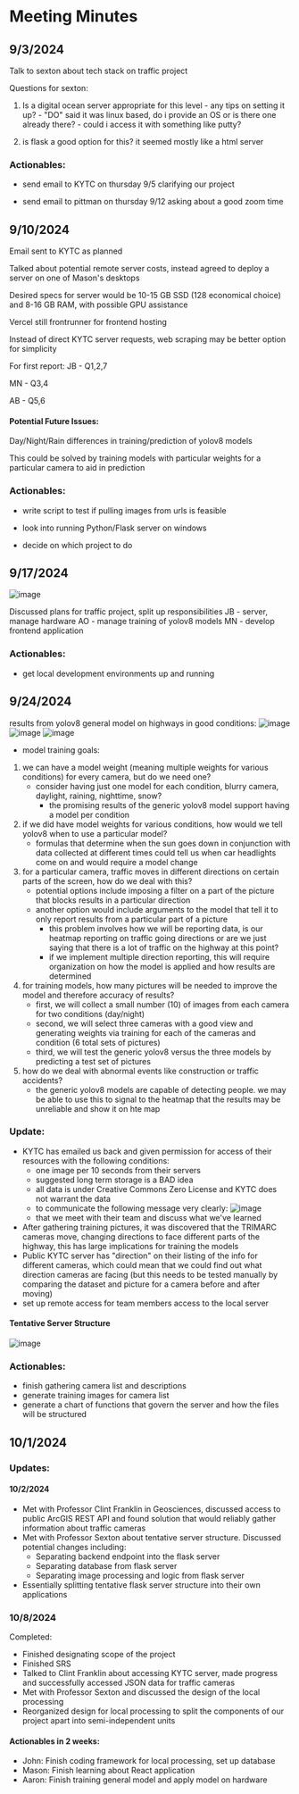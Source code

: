 # Meeting Minutes

## 9/3/2024
Talk to sexton about tech stack on traffic project

Questions for sexton:

1. Is a digital ocean server appropriate for this level
		- any tips on setting it up?
		- "DO" said it was linux based, do i provide an OS or is there one already there?
		- could i access it with something like putty?

2. is flask a good option for this? it seemed mostly like a html server

### Actionables:
- send email to KYTC on thursday 9/5 clarifying our project

- send email to pittman on thursday 9/12 asking about a good zoom time

## 9/10/2024
Email sent to KYTC as planned

Talked about potential remote server costs, instead agreed to deploy a server on one of Mason's desktops

Desired specs for server would be 10-15 GB SSD (128 economical choice) and 8-16 GB RAM, with possible GPU assistance

Vercel still frontrunner for frontend hosting

Instead of direct KYTC server requests, web scraping may be better option for simplicity

For first report:
JB - Q1,2,7

MN - Q3,4

AB - Q5,6

#### Potential Future Issues:
Day/Night/Rain differences in training/prediction of yolov8 models

This could be solved by training models with particular weights for a particular camera to aid in prediction

### Actionables:
- write script to test if pulling images from urls is feasible

- look into running Python/Flask server on windows

- decide on which project to do

## 9/17/2024

![image](https://github.com/user-attachments/assets/85fb54b0-dbbd-49ff-834a-96dc3be81432)

Discussed plans for traffic project, split up responsibilities
JB - server, manage hardware
AO - manage training of yolov8 models
MN - develop frontend application

### Actionables:
- get local development environments up and running



## 9/24/2024
results from yolov8 general model on highways in good conditions:
![image](https://github.com/user-attachments/assets/becfd035-1abf-4f70-9253-b3b657af1058)
![image](https://github.com/user-attachments/assets/120425b1-8e80-4ee4-9ba2-fcc16bbc2241)
![image](https://github.com/user-attachments/assets/25916569-48e1-42b2-b9ab-8cadfcdaa9a2)

- model training goals:
1. we can have a model weight (meaning multiple weights for various conditions) for every camera, but do we need one?
   - consider having just one model for each condition, blurry camera, daylight, raining, nighttime, snow?
     	- the promising results of the generic yolov8 model support having a model per condition
2. if we did have model weights for various conditions, how would we tell yolov8 when to use a particular model?
   	- formulas that determine when the sun goes down in conjunction with data collected at different times could tell us when car headlights come on and would require a model change
4. for a particular camera, traffic moves in different directions on certain parts of the screen, how do we deal with this?
   - potential options include imposing a filter on a part of the picture that blocks results in a particular direction
   - another option would include arguments to the model that tell it to only report results from a particular part of a picture
     	- this problem involves how we will be reporting data, is our heatmap reporting on traffic going directions or are we just saying that there is a lot of traffic on the highway at this point?
     	- if we implement multiple direction reporting, this will require organization on how the model is applied and how results are determined
5. for training models, how many pictures will be needed to improve the model and therefore accuracy of results?
   - first, we will collect a small number (10) of images from each camera for two conditions (day/night)
   - second, we will select three cameras with a good view and generating weights via training for each of the cameras and condition (6 total sets of pictures)
   - third, we will test the generic yolov8 versus the three models by predicting a test set of pictures
6. how do we deal with abnormal events like construction or traffic accidents?
   - the generic yolov8 models are capable of detecting people. we may be able to use this to signal to the heatmap that the results may be unreliable and show it on hte map

### Update:
- KYTC has emailed us back and given permission for access of their resources with the following conditions:
	- one image per 10 seconds from their servers
   	- suggested long term storage is a BAD idea
   	- all data is under Creative Commons Zero License and KYTC does not warrant the data
   	- to communicate the following message very clearly:
   	  ![image](https://github.com/user-attachments/assets/41a9cef9-ccdb-4b7a-abf4-656eb9d73e63)
	- that we meet with their team and discuss what we've learned
 - After gathering training pictures, it was discovered that the TRIMARC cameras move, changing directions to face different parts of the highway, this has large implications for training the models
 - Public KYTC server has "direction" on their listing of the info for different cameras, which could mean that we could find out what direction cameras are facing (but this needs to be tested manually by comparing the dataset and picture for a camera before and after moving)
 - set up remote access for team members access to the local server

#### Tentative Server Structure
![image](https://github.com/user-attachments/assets/16b0ce00-bde7-490d-a464-2b696becea2a)

### Actionables:
- finish gathering camera list and descriptions
- generate training images for camera list
- generate a chart of functions that govern the server and how the files will be structured


## 10/1/2024
### Updates:

#### 10/2/2024
- Met with Professor Clint Franklin in Geosciences, discussed access to public ArcGIS REST API and found solution that would reliably gather information about traffic cameras
- Met with Professor Sexton about tentative server structure. Discussed potential changes including:
	- Separating backend endpoint into the flask server
   	- Separating database from flask server
   	- Separating image processing and logic from flask server
- Essentially splitting tentative flask server structure into their own applications



### 10/8/2024
Completed:
- Finished designating scope of the project
- Finished SRS
- Talked to Clint Franklin about accessing KYTC server, made progress and successfully accessed JSON data for traffic cameras
- Met with Professor Sexton and discussed the design of the local processing
- Reorganized design for local processing to split the components of our project apart into semi-independent units

#### Actionables in 2 weeks:
- John: Finish coding framework for local processing, set up database
- Mason: Finish learning about React application
- Aaron: Finish training general model and apply model on hardware
